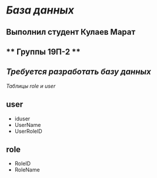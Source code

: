 # *База данных*
## **Выполнил студент Кулаев Марат**
## ** Группы 19П-2 **
## *Требуется разработать базу данных*
*Таблицы role и user*
##  user 
* iduser 
* UserName 
* UserRoleID  
##  role 
* RoleID
* RoleName  
